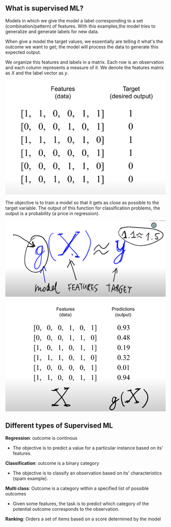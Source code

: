 ## What is supervised ML?

Models in which we give the model a label corresponding to a set (combination/pattern) of features.
With this examples,the model tries to generalize and generate labels for new data.

When give a model the target values, we essentially are telling it what's the outcome we want to get; the model will process the data to generate this expected output.

We organize this features and labels in a matrix. Each row is an observation and each column represents a measure of it. We denote the features matrix as *X* and the label vector as *y*.

![alt text](https://github.com/sebastian2296/ml-zoomcamp/blob/main/01-intro/img/matrix_repr.png)

The objective is to train a model so that it gets as close as possible to the target variable. 
The output of this function for classification problems, the output is a probability (a price in regression).

![alt text](https://github.com/sebastian2296/ml-zoomcamp/blob/main/01-intro/img/ml_func.png)

![alt text](https://github.com/sebastian2296/ml-zoomcamp/blob/main/01-intro/img/classification.png)

## Different types of Supervised ML 

**Regression**: outcome is continous

- The objective is to predict a value for a particular instance based on its' features.

**Classification**: outcome is a binary category 

- The objective is to classify an observation based on its' characteristics (spam example).

**Multi class**: Outcome is a category within a specified list of possible outcomes

- Given some features, the task is to predict which category of the potential outcome corresponds to the observation.

**Ranking**: Orders a set of items based on a score determined by the model

